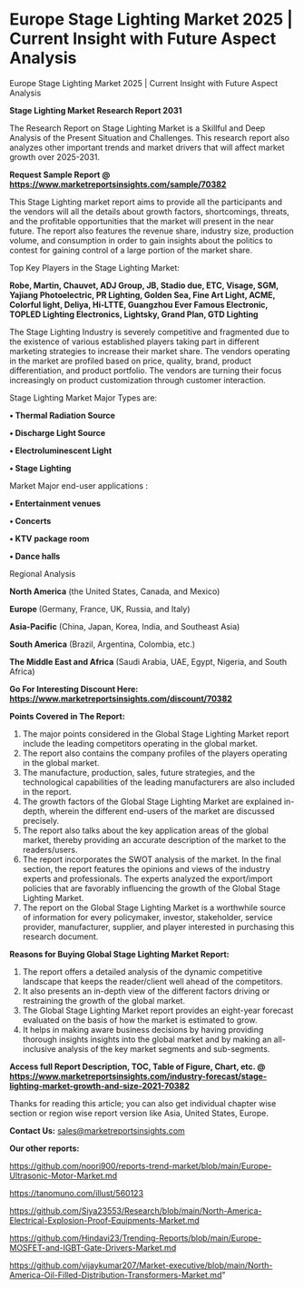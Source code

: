 # Europe Stage Lighting Market 2025 | Current Insight with Future Aspect Analysis
Europe Stage Lighting Market 2025 | Current Insight with Future Aspect Analysis

<strong>Stage Lighting Market Research Report 2031</strong>

The Research Report on Stage Lighting Market is a Skillful and Deep Analysis of the Present Situation and Challenges. This research report also analyzes other important trends and market drivers that will affect market growth over 2025-2031.

<strong>Request Sample Report @ <a href=https://www.marketreportsinsights.com/sample/70382>https://www.marketreportsinsights.com/sample/70382</a></strong>

This Stage Lighting market report aims to provide all the participants and the vendors will all the details about growth factors, shortcomings, threats, and the profitable opportunities that the market will present in the near future. The report also features the revenue share, industry size, production volume, and consumption in order to gain insights about the politics to contest for gaining control of a large portion of the market share.

Top Key Players in the Stage Lighting Market:

<strong>Robe, Martin, Chauvet, ADJ Group, JB, Stadio due, ETC, Visage, SGM, Yajiang Photoelectric, PR Lighting, Golden Sea, Fine Art Light, ACME, Colorful light, Deliya, Hi-LTTE, Guangzhou Ever Famous Electronic, TOPLED Lighting Electronics, Lightsky, Grand Plan, GTD Lighting</strong>

The Stage Lighting Industry is severely competitive and fragmented due to the existence of various established players taking part in different marketing strategies to increase their market share. The vendors operating in the market are profiled based on price, quality, brand, product differentiation, and product portfolio. The vendors are turning their focus increasingly on product customization through customer interaction.

Stage Lighting Market Major Types are:

<strong>• Thermal Radiation Source

• Discharge Light Source

• Electroluminescent Light

• Stage Lighting</strong>

Market Major end-user applications :

<strong>• Entertainment venues

• Concerts

• KTV package room

• Dance halls</strong>

Regional Analysis

</u><strong><b>North America</b></strong> (the United States, Canada, and Mexico)

<strong><b>Europe </b></strong>(Germany, France, UK, Russia, and Italy)

<strong><b>Asia-Pacific</b></strong> (China, Japan, Korea, India, and Southeast Asia)

<strong><b>South America</b></strong> (Brazil, Argentina, Colombia, etc.)

<strong><b>The Middle East and Africa</b></strong> (Saudi Arabia, UAE, Egypt, Nigeria, and South Africa)

<strong>Go For Interesting Discount Here: <a href=https://www.marketreportsinsights.com/discount/70382>https://www.marketreportsinsights.com/discount/70382</a></strong>

<strong>Points Covered in The Report:</strong>
<ol>
  <li>The major points considered in the Global Stage Lighting Market report include the leading competitors operating in the global market.</li>
  <li>The report also contains the company profiles of the players operating in the global market.</li>
  <li>The manufacture, production, sales, future strategies, and the technological capabilities of the leading manufacturers are also included in the report.</li>
  <li>The growth factors of the Global Stage Lighting Market are explained in-depth, wherein the different end-users of the market are discussed precisely.</li>
  <li>The report also talks about the key application areas of the global market, thereby providing an accurate description of the market to the readers/users.</li>
  <li>The report incorporates the SWOT analysis of the market. In the final section, the report features the opinions and views of the industry experts and professionals. The experts analyzed the export/import policies that are favorably influencing the growth of the Global Stage Lighting Market.</li>
  <li>The report on the Global Stage Lighting Market is a worthwhile source of information for every policymaker, investor, stakeholder, service provider, manufacturer, supplier, and player interested in purchasing this research document.</li>
</ol>
<strong>Reasons for Buying Global Stage Lighting Market Report:</strong>

<ol>
  <li>The report offers a detailed analysis of the dynamic competitive landscape that keeps the reader/client well ahead of the competitors.</li>
  <li>It also presents an in-depth view of the different factors driving or restraining the growth of the global market.</li>
  <li>The Global Stage Lighting Market report provides an eight-year forecast evaluated on the basis of how the market is estimated to grow.</li>
  <li>It helps in making aware business decisions by having providing thorough insights insights into the global market and by making an all-inclusive analysis of the key market segments and sub-segments.</li>
</ol>
<strong>Access full Report Description, TOC, Table of Figure, Chart, etc. @ <a href=https://www.marketreportsinsights.com/industry-forecast/stage-lighting-market-growth-and-size-2021-70382>https://www.marketreportsinsights.com/industry-forecast/stage-lighting-market-growth-and-size-2021-70382</a></strong>


Thanks for reading this article; you can also get individual chapter wise section or region wise report version like Asia, United States, Europe.

<strong>Contact Us:</strong>
sales@marketreportsinsights.com

<strong>Our other reports:</strong>

<a href=https://github.com/noori900/reports-trend-market/blob/main/Europe-Ultrasonic-Motor-Market.md>https://github.com/noori900/reports-trend-market/blob/main/Europe-Ultrasonic-Motor-Market.md</a>

<a href=https://tanomuno.com/illust/560123>https://tanomuno.com/illust/560123</a>

<a href=https://github.com/Siya23553/Research/blob/main/North-America-Electrical-Explosion-Proof-Equipments-Market.md>https://github.com/Siya23553/Research/blob/main/North-America-Electrical-Explosion-Proof-Equipments-Market.md</a>

<a href=https://github.com/Hindavi23/Trending-Reports/blob/main/Europe-MOSFET-and-IGBT-Gate-Drivers-Market.md>https://github.com/Hindavi23/Trending-Reports/blob/main/Europe-MOSFET-and-IGBT-Gate-Drivers-Market.md</a>

<a href=https://github.com/vijaykumar207/Market-executive/blob/main/North-America-Oil-Filled-Distribution-Transformers-Market.md>https://github.com/vijaykumar207/Market-executive/blob/main/North-America-Oil-Filled-Distribution-Transformers-Market.md</a>"
